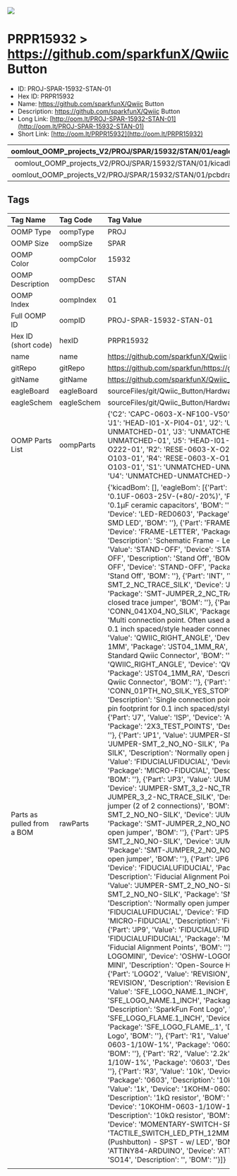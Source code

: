 


  
![][im]
# PRPR15932 > https://github.com/sparkfunX/Qwiic Button

- ID: PROJ-SPAR-15932-STAN-01
- Hex ID: PRPR15932
- Name: https://github.com/sparkfunX/Qwiic Button
- Description: https://github.com/sparkfunX/Qwiic Button
- Long Link: [http://oom.lt/PROJ-SPAR-15932-STAN-01](http://oom.lt/PROJ-SPAR-15932-STAN-01)
- Short Link: [http://oom.lt/PRPR15932](http://oom.lt/PRPR15932)
  

|oomlout_OOMP_projects_V2/PROJ/SPAR/15932/STAN/01/eagleImage.png|oomlout_OOMP_projects_V2/PROJ/SPAR/15932/STAN/01/eagleSchemImage.png|oomlout_OOMP_projects_V2/PROJ/SPAR/15932/STAN/01/kicadPcb3dFront.png|oomlout_OOMP_projects_V2/PROJ/SPAR/15932/STAN/01/kicadPcb3dBack.png|
| :---: | :---: | :---: | :---: |
|oomlout_OOMP_projects_V2/PROJ/SPAR/15932/STAN/01/kicadPcb3d.png|oomlout_OOMP_projects_V2/PROJ/SPAR/15932/STAN/01/bomBack.png|oomlout_OOMP_projects_V2/PROJ/SPAR/15932/STAN/01/bomFront.png|oomlout_OOMP_projects_V2/PROJ/SPAR/15932/STAN/01/pcbdraw.svg|
|oomlout_OOMP_projects_V2/PROJ/SPAR/15932/STAN/01/pcbdrawBack.svg||||

## Tags
  

|Tag Name|Tag Code|Tag Value|
| :--- | :--- | :--- |
|OOMP Type|oompType|PROJ|
|OOMP Size|oompSize|SPAR|
|OOMP Color|oompColor|15932|
|OOMP Description|oompDesc|STAN|
|OOMP Index|oompIndex|01|
|Full OOMP ID|oompID|PROJ-SPAR-15932-STAN-01|
|Hex ID (short code)|hexID|PRPR15932|
|name|name|https://github.com/sparkfunX/Qwiic Button|
|gitRepo|gitRepo|https://github.com/sparkfun/https://github.com/sparkfunX/Qwiic_Button|
|gitName|gitName|https://github.com/sparkfunX/Qwiic_Button|
|eagleBoard|eagleBoard|sourceFiles/git/Qwiic_Button/Hardware/Qwiic_Button.brd|
|eagleSchem|eagleSchem|sourceFiles/git/Qwiic_Button/Hardware/Qwiic_Button.sch|
|OOMP Parts List|oompParts|{'C2': 'CAPC-0603-X-NF100-V50', 'D1': 'LEDS-0603-R-STAN-01', 'J1': 'HEAD-I01-X-PI04-01', 'J2': 'UNMATCHED-UNMATCHED-X-UNMATCHED-01', 'J3': 'UNMATCHED-UNMATCHED-X-UNMATCHED-01', 'J5': 'HEAD-I01-X-PI01-01', 'R1': 'RESE-0603-X-O222-01', 'R2': 'RESE-0603-X-O222-01', 'R3': 'RESE-0603-X-O103-01', 'R4': 'RESE-0603-X-O102-01', 'R11': 'RESE-0603-X-O103-01', 'S1': 'UNMATCHED-UNMATCHED-X-UNMATCHED-01', 'U4': 'UNMATCHED-UNMATCHED-X-UNMATCHED-01'}|
|Parts as pulled from a BOM|rawParts|{'kicadBom': [], 'eagleBom': [{'Part': 'C2', 'Value': '0.1uF', 'Device': '0.1UF-0603-25V-(+80/-20%)', 'Package': '0603', 'Description': '0.1µF ceramic capacitors', 'BOM': ''}, {'Part': 'D1', 'Value': 'RED', 'Device': 'LED-RED0603', 'Package': 'LED-0603', 'Description': 'Red SMD LED', 'BOM': ''}, {'Part': 'FRAME1', 'Value': 'FRAME-LETTER', 'Device': 'FRAME-LETTER', 'Package': 'CREATIVE_COMMONS', 'Description': 'Schematic Frame - Letter', 'BOM': ''}, {'Part': 'H1', 'Value': 'STAND-OFF', 'Device': 'STAND-OFF', 'Package': 'STAND-OFF', 'Description': 'Stand Off', 'BOM': ''}, {'Part': 'H2', 'Value': 'STAND-OFF', 'Device': 'STAND-OFF', 'Package': 'STAND-OFF', 'Description': 'Stand Off', 'BOM': ''}, {'Part': 'INT', 'Value': 'JUMPER-SMT_2_NC_TRACE_SILK', 'Device': 'JUMPER-SMT_2_NC_TRACE_SILK', 'Package': 'SMT-JUMPER_2_NC_TRACE_SILK', 'Description': 'Normally closed trace jumper', 'BOM': ''}, {'Part': 'J1', 'Value': '', 'Device': 'CONN_041X04_NO_SILK', 'Package': '1X04_NO_SILK', 'Description': 'Multi connection point. Often used as Generic Header-pin footprint for 0.1 inch spaced/style header connections', 'BOM': ''}, {'Part': 'J2', 'Value': 'QWIIC_RIGHT_ANGLE', 'Device': 'QWIIC_CONNECTORJS-1MM', 'Package': 'JST04_1MM_RA', 'Description': 'SparkFun I2C Standard Qwiic Connector', 'BOM': ''}, {'Part': 'J3', 'Value': 'QWIIC_RIGHT_ANGLE', 'Device': 'QWIIC_CONNECTORJS-1MM', 'Package': 'JST04_1MM_RA', 'Description': 'SparkFun I2C Standard Qwiic Connector', 'BOM': ''}, {'Part': 'J5', 'Value': '', 'Device': 'CONN_01PTH_NO_SILK_YES_STOP', 'Package': '1X01_NO_SILK', 'Description': 'Single connection point. Often used as Generic Header-pin footprint for 0.1 inch spaced/style header connections', 'BOM': ''}, {'Part': 'J7', 'Value': 'ISP', 'Device': 'AVR_SPI_PROG_3X2TESTPOINTS', 'Package': '2X3_TEST_POINTS', 'Description': 'AVR ISP 6 Pin', 'BOM': ''}, {'Part': 'JP1', 'Value': 'JUMPER-SMT_2_NO_NO-SILK', 'Device': 'JUMPER-SMT_2_NO_NO-SILK', 'Package': 'SMT-JUMPER_2_NO_NO-SILK', 'Description': 'Normally open jumper', 'BOM': ''}, {'Part': 'JP2', 'Value': 'FIDUCIALUFIDUCIAL', 'Device': 'FIDUCIALUFIDUCIAL', 'Package': 'MICRO-FIDUCIAL', 'Description': 'Fiducial Alignment Points', 'BOM': ''}, {'Part': 'JP3', 'Value': 'JUMPER-SMT_3_2-NC_TRACE_SILK', 'Device': 'JUMPER-SMT_3_2-NC_TRACE_SILK', 'Package': 'SMT-JUMPER_3_2-NC_TRACE_SILK', 'Description': 'Normally closed trace jumper (2 of 2 connections)', 'BOM': ''}, {'Part': 'JP4', 'Value': 'JUMPER-SMT_2_NO_NO-SILK', 'Device': 'JUMPER-SMT_2_NO_NO-SILK', 'Package': 'SMT-JUMPER_2_NO_NO-SILK', 'Description': 'Normally open jumper', 'BOM': ''}, {'Part': 'JP5', 'Value': 'JUMPER-SMT_2_NO_NO-SILK', 'Device': 'JUMPER-SMT_2_NO_NO-SILK', 'Package': 'SMT-JUMPER_2_NO_NO-SILK', 'Description': 'Normally open jumper', 'BOM': ''}, {'Part': 'JP6', 'Value': 'FIDUCIALUFIDUCIAL', 'Device': 'FIDUCIALUFIDUCIAL', 'Package': 'MICRO-FIDUCIAL', 'Description': 'Fiducial Alignment Points', 'BOM': ''}, {'Part': 'JP7', 'Value': 'JUMPER-SMT_2_NO_NO-SILK', 'Device': 'JUMPER-SMT_2_NO_NO-SILK', 'Package': 'SMT-JUMPER_2_NO_NO-SILK', 'Description': 'Normally open jumper', 'BOM': ''}, {'Part': 'JP8', 'Value': 'FIDUCIALUFIDUCIAL', 'Device': 'FIDUCIALUFIDUCIAL', 'Package': 'MICRO-FIDUCIAL', 'Description': 'Fiducial Alignment Points', 'BOM': ''}, {'Part': 'JP9', 'Value': 'FIDUCIALUFIDUCIAL', 'Device': 'FIDUCIALUFIDUCIAL', 'Package': 'MICRO-FIDUCIAL', 'Description': 'Fiducial Alignment Points', 'BOM': ''}, {'Part': 'LOGO1', 'Value': 'OSHW-LOGOMINI', 'Device': 'OSHW-LOGOMINI', 'Package': 'OSHW-LOGO-MINI', 'Description': 'Open-Source Hardware (OSHW) Logo', 'BOM': ''}, {'Part': 'LOGO2', 'Value': 'REVISION', 'Device': 'REVISION', 'Package': 'REVISION', 'Description': 'Revision By Text', 'BOM': ''}, {'Part': 'LOGO3', 'Value': 'SFE_LOGO_NAME.1_INCH', 'Device': 'SFE_LOGO_NAME.1_INCH', 'Package': 'SFE_LOGO_NAME_.1', 'Description': 'SparkFun Font Logo', 'BOM': ''}, {'Part': 'LOGO4', 'Value': 'SFE_LOGO_FLAME.1_INCH', 'Device': 'SFE_LOGO_FLAME.1_INCH', 'Package': 'SFE_LOGO_FLAME_.1', 'Description': 'SparkFun Flame Logo', 'BOM': ''}, {'Part': 'R1', 'Value': '2.2k', 'Device': '2.2KOHM-0603-1/10W-1%', 'Package': '0603', 'Description': '2.2kΩ resistor', 'BOM': ''}, {'Part': 'R2', 'Value': '2.2k', 'Device': '2.2KOHM-0603-1/10W-1%', 'Package': '0603', 'Description': '2.2kΩ resistor', 'BOM': ''}, {'Part': 'R3', 'Value': '10k', 'Device': '10KOHM-0603-1/10W-1%', 'Package': '0603', 'Description': '10kΩ resistor', 'BOM': ''}, {'Part': 'R4', 'Value': '1k', 'Device': '1KOHM-0603-1/10W-1%', 'Package': '0603', 'Description': '1kΩ resistor', 'BOM': ''}, {'Part': 'R11', 'Value': '10k', 'Device': '10KOHM-0603-1/10W-1%', 'Package': '0603', 'Description': '10kΩ resistor', 'BOM': ''}, {'Part': 'S1', 'Value': 'Button', 'Device': 'MOMENTARY-SWITCH-SPST-LED-PTH-12MM', 'Package': 'TACTILE_SWITCH_LED_PTH_12MM', 'Description': 'Momentary Switch (Pushbutton) - SPST - w/ LED', 'BOM': ''}, {'Part': 'U4', 'Value': 'ATTINY84-ARDUINO', 'Device': 'ATTINY84-ARDUINO', 'Package': 'SO14', 'Description': '', 'BOM': ''}]}|
||||



[im]: PROJ/SPAR/15932/STAN/01/kicadPcb3d_450.png
